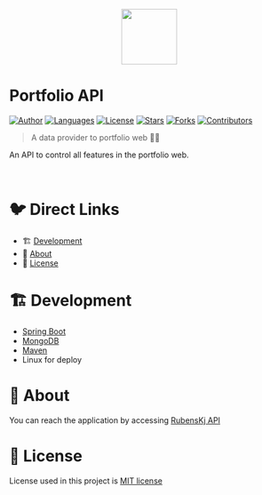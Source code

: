 <p align="center">
   <img src="https://raw.githubusercontent.com/RubensKj/portfolio-api/master/.github/code.png" width="100"/>
</p>

# Portfolio API

[![Author](https://img.shields.io/badge/author-RubensKj-00cc74?style=flat-square)](https://github.com/RubensKj)
[![Languages](https://img.shields.io/github/languages/count/RubensKj/portfolio-api?color=00cc74&style=flat-square)](#)
[![License](https://img.shields.io/github/license/RubensKj/portfolio-api?color=00cc74&style=flat-square)](https://github.com/RubensKj/portfolio-api/blob/master/LICENSE)
[![Stars](https://img.shields.io/github/stars/RubensKj/portfolio-api?color=00cc74&style=flat-square)](https://github.com/RubensKj/portfolio-api/stargazers)
[![Forks](https://img.shields.io/github/forks/RubensKj/portfolio-api?color=00cc74&style=flat-square)](https://github.com/RubensKj/portfolio-api/network/members)
[![Contributors](https://img.shields.io/github/contributors/RubensKj/portfolio-api?color=00cc74&style=flat-square)](https://github.com/RubensKj/portfolio-api/graphs/contributors)


> A data provider to portfolio web ✌🏻

<p>An API to control all features in the portfolio web.</p>

<br/>

# 🐦 Direct Links
 * 🏗 [Development](#building_construction-Development)
 * 🚀 [About](#rocket-about)
 * 📕 [License](#closed_book-license)


# :building_construction: Development

- [Spring Boot](https://spring.io/projects/spring-boot)
- [MongoDB](https://www.mongodb.com/)
- [Maven](https://maven.apache.org/)
- Linux for deploy

# :rocket: About

You can reach the application by accessing [RubensKj API](https://rubenskj.com:8443/api/)

# :closed_book: License

License used in this project is [MIT license](https://github.com/RubensKj/portfolio-api/blob/master/LICENSE)